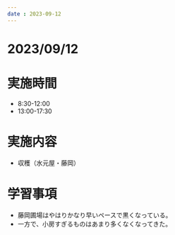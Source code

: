 ```yaml
---
date : 2023-09-12
---
```


# 2023/09/12

# 実施時間
- 8:30-12:00
- 13:00-17:30

# 実施内容
- 収穫（水元屋・藤岡）

# 学習事項
- 藤岡圃場はやはりかなり早いペースで黒くなっている。
- 一方で、小房すぎるものはあまり多くなくなってきた。